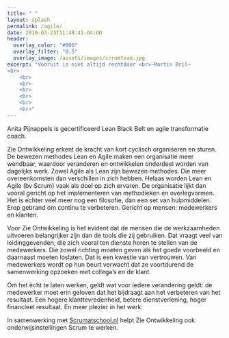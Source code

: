 ```yaml
---
title: " "
layout: splash
permalink: /agile/
date: 2016-03-23T11:48:41-04:00
header:
  overlay_color: "#000"
  overlay_filter: "0.5"
  overlay_image: /assets/images/scrumteam.jpg
excerpt: "Vooruit is niet altijd rechtdoor <br>~Martin Bril~
<br>
	<br>
	<br>
	<br>
	<br>
	<br>
	<br>"
---
```



Anita Pijnappels is gecertificeerd Lean Black Belt en agile transformatie coach. 

Zie Ontwikkeling erkent de kracht van kort cyclisch organiseren en sturen. De bewezen methodes Lean en Agile maken een organisatie meer wendbaar, waardoor veranderen en ontwikkelen onderdeel worden van dagelijks werk. Zowel Agile als Lean zijn bewezen methodes. Die meer overeenkomsten dan verschillen in zich hebben. Helaas worden Lean en Agile (bv Scrum) vaak als doel op zich ervaren. De organisatie lijkt dan vooral gericht op het implementeren van methodieken en overlegvormen. 
Het is echter veel meer nog een filosofie, dan een set van hulpmiddelen. Erop gebrand om continu te verbeteren. Gericht op mensen: medewerkers en klanten.

Voor Zie Ontwikkeling is het evident dat de mensen die de werkzaamheden uitvoeren belangrijker zijn dan de tools die zij gebruiken. Dat vraagt veel van leidinggevenden, die zich vooral ten dienste horen te stellen van de medewerkers. Die zowel richting moeten geven als het goede voorbeeld en daarnaast moeten loslaten. Dat is een kwestie van vertrouwen. Van medewerkers wordt op hun beurt verwacht dat ze voortdurend de samenwerking opzoeken met collega’s en de klant. 

Om het ècht te laten werken, geldt wat voor iedere verandering geldt: de medewerker moet erin geloven dat het bijdraagt aan het verbeteren van het resultaat. Een hogere klanttevredenheid, betere dienstverlening, hoger financieel resultaat. En meer plezier in het werk.  

In samenwerking met [Scrumatschool.nl](https://www.scrumatschool.nl/) helpt Zie Ontwikkeling ook onderwijsinstellingen Scrum te werken.
